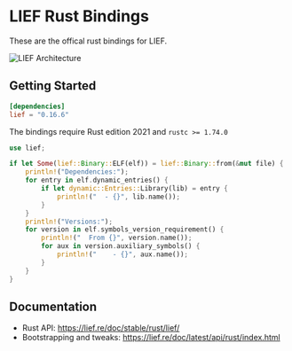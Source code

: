 # LIEF Rust Bindings

These are the offical rust bindings for LIEF.

![LIEF Architecture](https://raw.githubusercontent.com/lief-project/LIEF/main/.github/images/architecture.png)

## Getting Started

```toml
[dependencies]
lief = "0.16.6"
```

The bindings require Rust edition 2021 and `rustc >= 1.74.0`

```rust
use lief;

if let Some(lief::Binary::ELF(elf)) = lief::Binary::from(&mut file) {
    println!("Dependencies:");
    for entry in elf.dynamic_entries() {
        if let dynamic::Entries::Library(lib) = entry {
            println!("  - {}", lib.name());
        }
    }
    println!("Versions:");
    for version in elf.symbols_version_requirement() {
        println!("  From {}", version.name());
        for aux in version.auxiliary_symbols() {
            println!("    - {}", aux.name());
        }
    }
}
```


## Documentation

- Rust API: https://lief.re/doc/stable/rust/lief/
- Bootstrapping and tweaks: https://lief.re/doc/latest/api/rust/index.html
